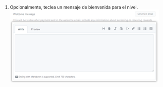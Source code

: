 1. Opcionalmente, teclea un mensaje de bienvenida para el nivel. ![Agregar un mensaje de bienvenida](/assets/images/help/sponsors/add-a-welcome-message.png)